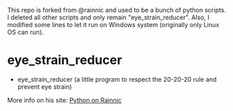 This repo is forked from @rainnic and used to be a bunch of python scripts. I deleted all other scripts and only remain "eye_strain_reducer". Also, I modified some lines to let it run on Windows system (originally only Linux OS can run).  

# eye_strain_reducer 
- eye_strain_reducer (a little program to respect the 20-20-20 rule and prevent eye strain)

More info on his site:
[Python on Rainnic](https://rainnic.altervista.org/tag/python)
